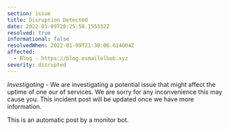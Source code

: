 ```yaml
---
section: issue
title: Disruption Detected
date: 2022-01-09T20:25:58.155332Z
resolved: true
informational: false
resolvedWhen: 2022-01-09T21:30:06.614004Z
affected:
  - Blog - https://blog.esmailelbob.xyz
severity: disrupted
---
```

*Investigating* - We are investigating a potential issue that might affect the uptime of one our of services. We are sorry for any inconvenience this may cause you. This incident post will be updated once we have more information.

This is an automatic post by a monitor bot.
        
